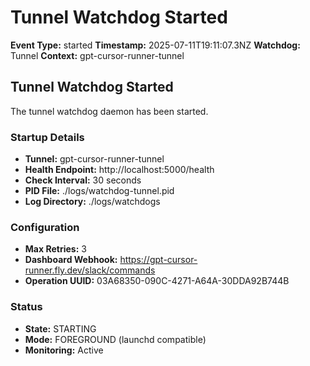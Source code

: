 # Tunnel Watchdog Started

**Event Type:** started
**Timestamp:** 2025-07-11T19:11:07.3NZ
**Watchdog:** Tunnel
**Context:** gpt-cursor-runner-tunnel


## Tunnel Watchdog Started

The tunnel watchdog daemon has been started.

### Startup Details
- **Tunnel:** gpt-cursor-runner-tunnel
- **Health Endpoint:** http://localhost:5000/health
- **Check Interval:** 30 seconds
- **PID File:** ./logs/watchdog-tunnel.pid
- **Log Directory:** ./logs/watchdogs

### Configuration
- **Max Retries:** 3
- **Dashboard Webhook:** https://gpt-cursor-runner.fly.dev/slack/commands
- **Operation UUID:** 03A68350-090C-4271-A64A-30DDA92B744B

### Status
- **State:** STARTING
- **Mode:** FOREGROUND (launchd compatible)
- **Monitoring:** Active


